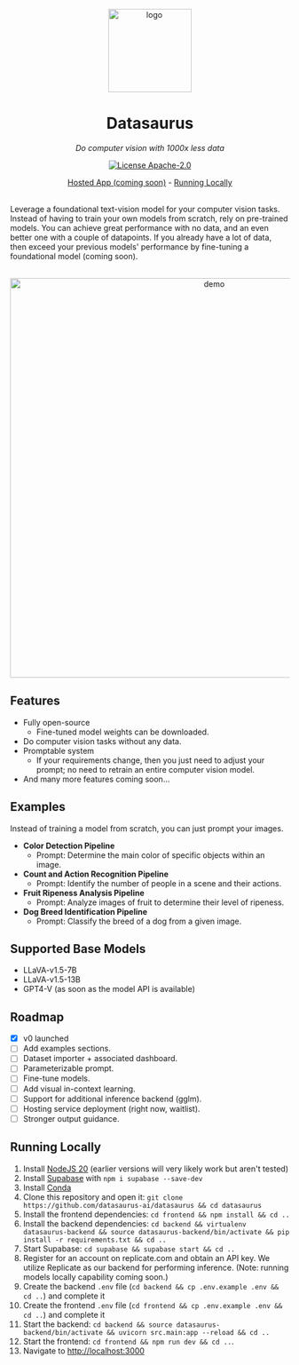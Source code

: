 <p align="center">
  <a href="https://datasaurus.app">
    <img height="150" src="https://github.com/datasaurus-ai/datasaurus/assets/32412211/9ac40d6b-097b-4eaf-ba69-5129b52121af" alt="logo">
  </a>
</p>





<h1 align="center">
  Datasaurus
</h1>

<p align="center">
  <i>Do computer vision with 1000x less data</i>
</p>

<p align="center">
  <a href="/LICENSE"><img alt="License Apache-2.0" src="https://img.shields.io/github/license/datasaurus-ai/datasaurus?style=flat-square"></a>
</p>

<p align="center">
  <a href="https://datasaurus.app/">Hosted App (coming soon)</a> - <a href="#running-locally">Running Locally</a>
</p>

<br>
Leverage a foundational text-vision model for your computer vision tasks. Instead of having to train your own models from scratch, rely on pre-trained models. You can achieve great performance with no data, and an even better one with a couple of datapoints. If you already have a lot of data, then exceed your previous models' performance by fine-tuning a foundational model (coming soon).
<br>
<br>
<p align="center">
 <img width="720" src="https://github.com/datasaurus-ai/datasaurus/assets/32412211/7b9a36dd-9264-4442-ba25-e29a5a1516f3" alt="demo">
</p>

## Features

- Fully open-source
  - Fine-tuned model weights can be downloaded.
- Do computer vision tasks without any data.
- Promptable system
  - If your requirements change, then you just need to adjust your prompt; no need to retrain an entire computer vision model.
- And many more features coming soon...

## Examples

Instead of training a model from scratch, you can just prompt your images.
- **Color Detection Pipeline**
  - Prompt: Determine the main color of specific objects within an image.
- **Count and Action Recognition Pipeline**
  - Prompt: Identify the number of people in a scene and their actions.
- **Fruit Ripeness Analysis Pipeline**
  - Prompt: Analyze images of fruit to determine their level of ripeness.
- **Dog Breed Identification Pipeline**
  - Prompt: Classify the breed of a dog from a given image.

## Supported Base Models

- LLaVA-v1.5-7B
- LLaVA-v1.5-13B
- GPT4-V (as soon as the model API is available)

## Roadmap

- [x] v0 launched
- [ ] Add examples sections.
- [ ] Dataset importer + associated dashboard.
- [ ] Parameterizable prompt.
- [ ] Fine-tune models.
- [ ] Add visual in-context learning.
- [ ] Support for additional inference backend (gglm).
- [ ] Hosting service deployment (right now, waitlist).
- [ ] Stronger output guidance.

## Running Locally

1. Install [NodeJS 20](https://nodejs.org/en/download/current) (earlier versions will very likely work but aren't tested)
2. Install [Supabase](https://supabase.com/docs/guides/cli/local-development) with `npm i supabase --save-dev`
3. Install [Conda](https://conda.io/projects/conda/en/latest/user-guide/install/index.html)
4. Clone this repository and open it: `git clone https://github.com/datasaurus-ai/datasaurus && cd datasaurus`
5. Install the frontend dependencies: `cd frontend && npm install && cd ..`
6. Install the backend dependencies: `cd backend && virtualenv datasaurus-backend && source datasaurus-backend/bin/activate && pip install -r requirements.txt && cd ..`
7. Start Supabase: `cd supabase && supabase start && cd ..`
8. Register for an account on replicate.com and obtain an API key. We utilize Replicate as our backend for performing inference. (Note: running models locally capability coming soon.)
9. Create the backend `.env` file (`cd backend && cp .env.example .env && cd ..`) and complete it
10. Create the frontend `.env` file (`cd frontend && cp .env.example .env && cd ..`) and complete it
11. Start the backend: `cd backend && source datasaurus-backend/bin/activate && uvicorn src.main:app --reload && cd ..`
12. Start the frontend: `cd frontend && npm run dev && cd ..`.
13. Navigate to [http://localhost:3000](http://localhost:3000)
